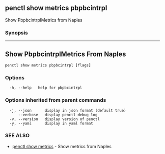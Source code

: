 ## penctl show metrics pbpbcintrpl

Show PbpbcintrplMetrics from Naples

### Synopsis



---------------------------------
 Show PbpbcintrplMetrics From Naples 
---------------------------------


```
penctl show metrics pbpbcintrpl [flags]
```

### Options

```
  -h, --help   help for pbpbcintrpl
```

### Options inherited from parent commands

```
  -j, --json      display in json format (default true)
      --verbose   display penctl debug log
  -v, --version   display version of penctl
  -y, --yaml      display in yaml format
```

### SEE ALSO
* [penctl show metrics](penctl_show_metrics.md)	 - Show metrics from Naples

